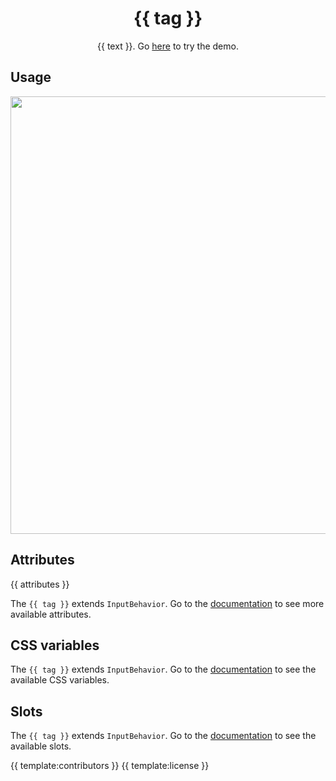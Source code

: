 <h1 align="center">{{ tag }}</h1>
<p align="center">{{ text }}. Go <a href="{{ demo }}">here</a> to try the demo.</p>

## Usage

<a href="{{ demo }}" align="center">
  <img src="{{ img }}" width="700" />
</a>

## Attributes

{{ attributes }}

The `{{ tag }}` extends `InputBehavior`. Go to the [documentation](/src/lib/behavior/input) to see more available attributes.

## CSS variables

The `{{ tag }}` extends `InputBehavior`. Go to the [documentation](/src/lib/behavior/input) to see the available CSS variables.

## Slots

The `{{ tag }}` extends `InputBehavior`. Go to the [documentation](/src/lib/behavior/input) to see the available slots.

{{ template:contributors }}
{{ template:license }}